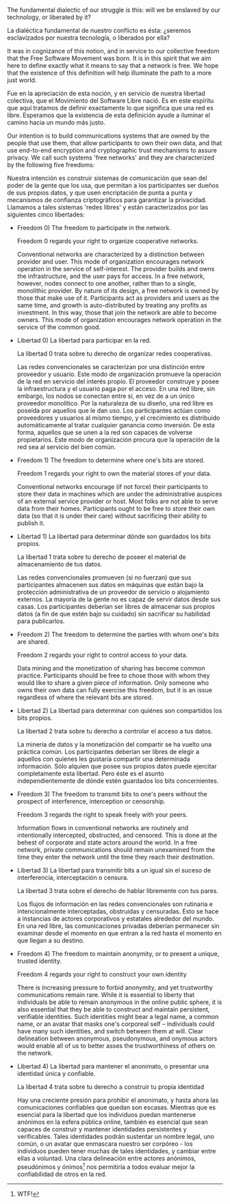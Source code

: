 The fundamental dialectic of our struggle is this: will we be enslaved by our
technology, or liberated by it?

La dialéctica fundamental de nuestro conflicto es ésta: ¿seremos esclavizados
por nuestra tecnología, o liberados por ella?

It was in cognizance of this notion, and in service to our collective freedom
that the Free Software Movement was born. It is in this spirit that we aim here
to define exactly what it means to say that a network is free.  We hope that
the existence of this definition will help illuminate the path to a more just
world.

Fue en la apreciación de esta noción, y en servicio de nuestra libertad
colectiva, que el Movimiento del Software Libre nació. Es en este espíritu
que aquí tratamos de definir exactamente lo que significa que una red es
libre. Esperamos que la existencia de esta definición ayude a iluminar el
camino hacia un mundo más justo.

Our intention is to build communications systems that are owned by the people
that use them, that allow participants to own their own data, and that use
end-to-end encryption and cryptographic trust mechanisms to assure privacy. We
call such systems 'free networks' and they are characterized by the following
five freedoms:

Nuestra intención es construir sistemas de comunicación que sean del poder de
la gente que los usa, que permitan a los participantes ser dueños de sus propios
datos, y que usen encriptación de punta a punta y mecanismos de confianza
criptográficos para garantizar la privacidad. Llamamos a tales sistemas 'redes
libres' y están caracterizados por las siguientes cinco libertades:

* Freedom 0) The freedom to participate in the network.

  Freedom 0 regards your right to organize cooperative networks.

  Conventional networks are characterized by a distinction between provider
  and user. This mode of organization encourages network operation in the service
  of self-interest. The provider builds and owns the infrastructure, and the user
  pays for access.  In a free network, however, nodes connect to one another,
  rather than to a single, monolithic provider. By nature of its design, a free
  network is owned by those that make use of it. Participants act as providers
  and users as the same time, and growth is auto-distributed by treating any
  profits as investment. In this way, those that join the network are able to
  become owners. This mode of organization encourages network operation in the
  service of the common good.

* Libertad 0) La libertad para participar en la red.

  La libertad 0 trata sobre tu derecho de organizar redes cooperativas.

  Las redes convencionales se caracterizan por una distinción entre proveedor
  y usuario. Este modo de organización promueve la operación de la red en
  servicio del interés propio. El proveedor construye y posee la
  infraestructura y el usuario paga por el acceso. En una red libre, sin
  embargo, los nodos se conectan entre sí, en vez de a un único proveedor
  monolítico. Por la naturaleza de su diseño, una red libre es poseída por
  aquellos que le dan uso. Los participantes actúan como proveedores y usuarios
  al mismo tiempo, y el crecimiento es distribuido automáticamente al tratar
  cualquier ganancia como inversión. De esta forma, aquellos que se unen a la
  red son capaces de volverse propietarios. Este modo de organización procura
  que la operación de la red sea al servicio del bien común.

* Freedom 1) The freedom to determine where one's bits are stored.

  Freedom 1 regards your right to own the material stores of your data.

  Conventional networks encourage (if not force) their participants to store
  their data in machines which are under the administrative auspices of an
  external service provider or host. Most folks are not able to serve data from
  their homes. Participants ought to be free to store their own data (so that it
  is under their care) without sacrificing their ability to publish it.

* Libertad 1) La libertad para determinar dónde son guardados los bits propios.

  La libertad 1 trata sobre tu derecho de poseer el material de almacenamiento
  de tus datos.

  Las redes convencionales promueven (si no fuerzan) que sus participantes
  almacenen sus datos en máquinas que están bajo la protección administrativa
  de un proveedor de servicio o alojamiento externos. La mayoría de la gente no
  es capaz de servir datos desde sus casas. Los participantes deberían ser libres
  de almacenar sus propios datos (a fin de que estén bajo su cuidado) sin
  sacrificar su habilidad para publicarlos.

* Freedom 2) The freedom to determine the parties with whom one's bits are shared.

  Freedom 2 regards your right to control access to your data.

  Data mining and the monetization of sharing has become common practice.
  Participants should be free to chose those with whom they would like to share a
  given piece of information. Only someone who owns their own data can fully
  exercise this freedom, but it is an issue regardless of where the relevant bits
  are stored.

* Libertad 2) La libertad para determinar con quiénes son compartidos los bits
  propios.

  La libertad 2 trata sobre tu derecho a controlar el acceso a tus datos.

  La minería de datos y la monetización del compartir se ha vuelto una práctica
  común. Los participantes deberían ser libres de elegir a aquellos con quienes
  les gustaría compartir una determinada información. Sólo alquien que posee
  sus propios datos puede ejercitar completamente esta libertad. Pero éste es
  el asunto independientemente de dónde estén guardados los bits concernientes.

* Freedom 3) The freedom to transmit bits to one's peers without the prospect
  of interference, interception or censorship.

  Freedom 3 regards the right to speak freely with your peers.

  Information flows in conventional networks are routinely and intentionally
  intercepted, obstructed, and censored. This is done at the behest of corporate
  and state actors around the world. In a free network, private communications
  should remain unexamined from the time they enter the network until the time
  they reach their destination.

* Libertad 3) La libertad para transmitir bits a un igual sin el suceso de
  interferencia, interceptación o censura.

  La libertad 3 trata sobre el derecho de hablar libremente con tus pares.

  Los flujos de información en las redes convencionales son rutinaria e
  intencionalmente interceptadas, obstruidas y censuradas. Esto se hace a
  instancias de actores corporativos y estatales alrededor del mundo. En una
  red libre, las comunicaciones privadas deberían permanecer sin examinar desde
  el momento en que entran a la red hasta el momento en que llegan a su
  destino.

* Freedom 4) The freedom to maintain anonymity, or to present a unique, trusted
  identity.

  Freedom 4 regards your right to construct your own identity

  There is increasing pressure to forbid anonymity, and yet trustworthy
  communications remain rare. While it is essential to liberty that individuals
  be able to remain anonymous in the online public sphere, it is also essential
  that they be able to construct and maintain persistent, verifiable identities.
  Such identities might bear a legal name, a common name, or an avatar that masks
  one's corporeal self – individuals could have many such identities, and switch
  between them at will. Clear delineation between anonymous, pseudonymous, and
  onymous actors would enable all of us to better asses the trustworthiness of
  others on the network.

* Libertad 4) La libertad para mantener el anonimato, o presentar una identidad
  única y confiable.

  La libertad 4 trata sobre tu derecho a construir tu propia identidad

  Hay una creciente presión para prohibir el anonimato, y hasta ahora las
  comunicaciones confiables que quedan son escasas. Mientras que es esencial
  para la libertad que los individuos puedan mantenerse anónimos en la esfera
  pública online, también es esencial que sean capaces de construir y mantener
  identidades persistentes y verificables. Tales identidades podrán sustentar un
  nombre legal, uno común, o un avatar que enmascara nuestro ser corpóreo - los
  individuos pueden tener muchas de tales identidades, y cambiar entre ellas a
  voluntad. Una clara delineación entre actores anónimos, pseudónimos y
  ónimos[^NdT] nos permitiría a todos evaluar mejor la confiabilidad de otros
  en la red.

[^NdT]: WTF!
